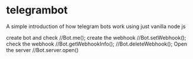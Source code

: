 # telegrambot

A simple introduction of how telegram bots work using just vanilla node js

create bot and check //Bot.me();
create the webhook   //Bot.setWebhook();
check the webhook    //Bot.getWebhookInfo();
//Bot.deleteWebhook();
Open the server      //Bot.server.open()



